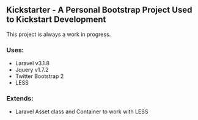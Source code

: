 ## Kickstarter - A Personal Bootstrap Project Used to Kickstart Development

This project is always a work in progress.

### Uses:
- Laravel v3.1.8
- Jquery v1.7.2 
- Twitter Bootstrap 2
- LESS

### Extends:
- Laravel Asset class and Container to work with LESS
